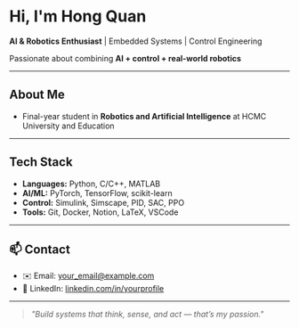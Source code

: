 # Hi, I'm Hong Quan

**AI & Robotics Enthusiast** | Embedded Systems | Control Engineering

Passionate about combining **AI + control + real-world robotics**

---

## About Me

- Final-year student in **Robotics and Artificial Intelligence** at HCMC University and Education


---

## Tech Stack

- **Languages:** Python, C/C++, MATLAB
- **AI/ML:** PyTorch, TensorFlow, scikit-learn  
- **Control:** Simulink, Simscape, PID, SAC, PPO  
- **Tools:** Git, Docker, Notion, LaTeX, VSCode

---

## 📫 Contact

- ✉️ Email: [your_email@example.com](mailto:22134012@student.hcmute.edu.vn)  
- 💼 LinkedIn: [linkedin.com/in/yourprofile](https://www.linkedin.com/in/vo-hong-quan-b50063373/)  
---

> _"Build systems that think, sense, and act — that’s my passion."_
